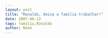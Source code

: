 ```yaml
---
layout: post
title: "Ronaldo, deixa a família trabalhar!"
date: 2007-06-12
tags: família,Ronaldo
author: None
---
```

 